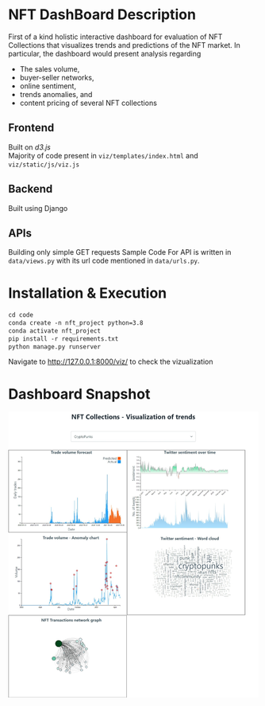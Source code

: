 # NFT DashBoard Description
First of a kind holistic interactive dashboard for evaluation of NFT Collections that visualizes trends and predictions of the NFT market. In particular, the dashboard would present analysis regarding 
- The sales volume, 
- buyer-seller networks, 
- online sentiment, 
- trends anomalies, and 
- content
pricing of several NFT collections

## Frontend
Built on *d3.js* <br>
Majority of code present in `viz/templates/index.html` and `viz/static/js/viz.js`
## Backend
Built using Django
## APIs
Building only simple GET requests
Sample Code For API is written in `data/views.py` with its url code mentioned in `data/urls.py`.
# Installation & Execution
```
cd code
conda create -n nft_project python=3.8
conda activate nft_project
pip install -r requirements.txt
python manage.py runserver
```
Navigate to http://127.0.0.1:8000/viz/ to check the vizualization

# Dashboard Snapshot

![Alt text](images/page_capture_final.png?raw=true "Title")
